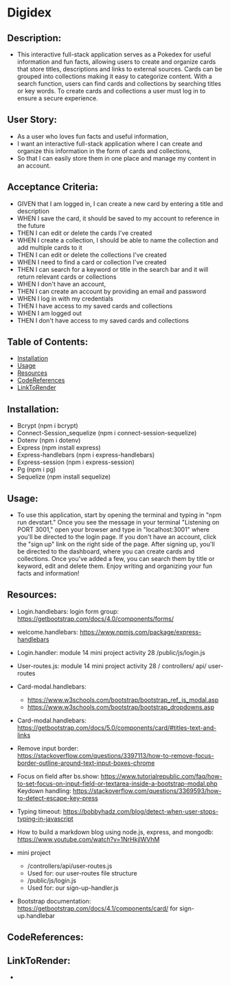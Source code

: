 # Digidex

## Description: 
- This interactive full-stack application serves as a Pokedex for useful information and fun facts, allowing users to create and organize cards that store titles, descriptions and links to external sources. Cards can be grouped into collections making it easy to categorize content. With a search function, users can find cards and collections by searching titles or key words. To create cards and collections a user must log in to ensure a secure experience. 

## User Story:
- As a user who loves fun facts and useful information,
- I want an interactive full-stack application where I can create and organize this information in the form of cards and collections,
- So that I can easily store them in one place and manage my content in an account.

## Acceptance Criteria:
- GIVEN that I am  logged in, I can create a new card by entering a title and description
- WHEN I save the card, it should be saved to my account to reference in the future
- THEN I can edit or delete the cards I've created
- WHEN I create a collection, I should be able to name the collection and add multiple cards to it
- THEN I can edit or delete the collections I've created 
- WHEN I need to find a card or collection I've created
- THEN I can search for a keyword or title in the search bar and it will return relevant cards or collections
- WHEN I don't have an account, 
- THEN I can create an account by providing an email and password
- WHEN I log in with my credentials
- THEN I have access to my saved cards and collections
- WHEN I am logged out
- THEN I don't have access to my saved cards and collections

## Table of Contents:
- [Installation](#installation)
- [Usage](#usage)
- [Resources](#resources)
- [CodeReferences](#codereferences)
- [LinkToRender](#linktorender)

## Installation:
- Bcrypt (npm i bcrypt)
- Connect-Session_sequelize (npm i connect-session-sequelize)
- Dotenv (npm i dotenv)
- Express (npm install express)
- Express-handlebars (npm i express-handlebars)
- Express-session (npm i express-session)
- Pg (npm i pg)
- Sequelize (npm install sequelize)

## Usage:
- To use this application, start by opening the terminal and typing in "npm run devstart." Once you see the message in your terminal "Listening on PORT 3001," open your browser and type in "localhost:3001" where you'll be directed to the login page. If you don't have an account, click the "sign up" link on the right side of the page. After signing up, you'll be directed to the dashboard, where you can create cards and collections. Once you've added a few, you can search them by title or keyword, edit and delete them. Enjoy writing and organizing your fun facts and information! 

## Resources:
- Login.handlebars: login form group: https://getbootstrap.com/docs/4.0/components/forms/ 
- welcome.handlebars: https://www.npmjs.com/package/express-handlebars 
- Login.handler: module 14 mini project activity 28 /public/js/login.js
- User-routes.js: module 14 mini project activity 28 / controllers/ api/ user-routes
- Card-modal.handlebars: 
    - https://www.w3schools.com/bootstrap/bootstrap_ref_js_modal.asp 
    - https://www.w3schools.com/bootstrap/bootstrap_dropdowns.asp 
- Card-modal.handlebars: https://getbootstrap.com/docs/5.0/components/card/#titles-text-and-links 

- Remove input border: https://stackoverflow.com/questions/3397113/how-to-remove-focus-border-outline-around-text-input-boxes-chrome
- Focus on field after bs.show: https://www.tutorialrepublic.com/faq/how-to-set-focus-on-input-field-or-textarea-inside-a-bootstrap-modal.php
Keydown handling: https://stackoverflow.com/questions/3369593/how-to-detect-escape-key-press 
- Typing timeout: https://bobbyhadz.com/blog/detect-when-user-stops-typing-in-javascript
- How to build a markdown blog using node.js, express, and mongodb: https://www.youtube.com/watch?v=1NrHkjlWVhM

- mini project
    - /controllers/api/user-routes.js
    - Used for: our user-routes file structure
    - /public/js/login.js
    - Used for: our sign-up-handler.js
- Bootstrap documentation: https://getbootstrap.com/docs/4.1/components/card/ for sign-up.handlebar

## CodeReferences: 


## LinkToRender:
- 